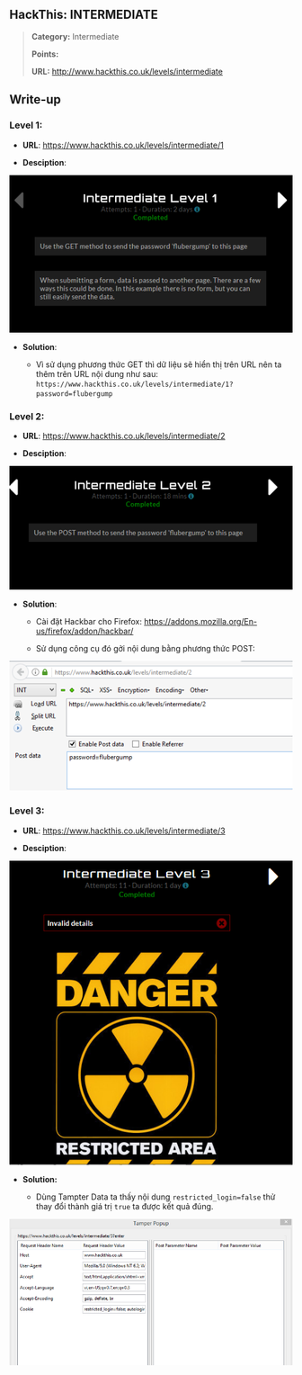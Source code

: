 ## HackThis: INTERMEDIATE

> **Category:** Intermediate
>
> **Points:** 
>
> **URL:** http://www.hackthis.co.uk/levels/intermediate

## Write-up

### Level 1:

- **URL**: https://www.hackthis.co.uk/levels/intermediate/1

- **Desciption**:

<p align="center"><img src="https://github.com/TrinhTu/web_developer/blob/master/Task23_CTF_HackThis/Imtermediate/image/1.png"/></p>

- **Solution**:

	- Vì sử dụng phương thức GET thì dữ liệu sẽ hiển thị trên URL nên ta thêm trên URL nội dung như sau: `https://www.hackthis.co.uk/levels/intermediate/1?password=flubergump`

### Level 2: 

- **URL**: https://www.hackthis.co.uk/levels/intermediate/2

- **Desciption**:

<p align="center"><img src="https://github.com/TrinhTu/web_developer/blob/master/Task23_CTF_HackThis/Imtermediate/image/2.png"/></p>

- **Solution**:

	+ Cài đặt Hackbar cho Firefox: https://addons.mozilla.org/En-us/firefox/addon/hackbar/

	+ Sử dụng công cụ đó gởi nội dung bằng phương thức POST:

<p align="center"><img src="https://github.com/TrinhTu/web_developer/blob/master/Task23_CTF_HackThis/Imtermediate/image/2-1.png"/></p>

### Level 3:

- **URL**: https://www.hackthis.co.uk/levels/intermediate/3

- **Desciption**:

<p align="center"><img src="https://github.com/TrinhTu/web_developer/blob/master/Task23_CTF_HackThis/Imtermediate/image/3.png"/></p>

- **Solution:**

	- Dùng Tampter Data ta thấy nội dung `restricted_login=false` thử thay đổi thành giá trị `true` ta được kết quả đúng.

<p align="center"><img src="https://github.com/TrinhTu/web_developer/blob/master/Task23_CTF_HackThis/Imtermediate/image/3-1.png"/></p>

